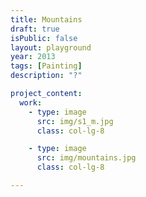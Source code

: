 ```yaml
---
title: Mountains
draft: true
isPublic: false
layout: playground
year: 2013
tags: [Painting]
description: "?"

project_content:
  work:
    - type: image
      src: img/s1_m.jpg
      class: col-lg-8

    - type: image
      src: img/mountains.jpg
      class: col-lg-8

---
```

